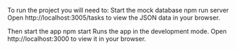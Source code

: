 To run the project you will need to:
Start the mock database
npm run server
Open http://localhost:3005/tasks to view the JSON data in your browser.

Then start the app
npm start
Runs the app in the development mode.
Open http://localhost:3000 to view it in your browser.
